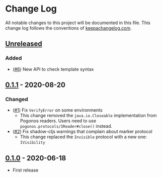 # Change Log
All notable changes to this project will be documented in this file. This change log follows the conventions of [keepachangelog.com](http://keepachangelog.com/).

## [Unreleased]
### Added
- ([#6](https://github.com/athos/pogonos/pull/6)) New API to check template syntax

## [0.1.1] - 2020-08-20
### Changed
- ([#1](https://github.com/athos/pogonos/pull/1)) Fix `VerifyError` on some environments
  - This change removed the `java.io.Closeable` implementation from Pogonos readers. Users need to use `pogonos.protocols/IReader#close()` instead.
- ([#2](https://github.com/athos/pogonos/pull/2)) Fix shadow-cljs warnings that complain about marker protocol
  - This change replaced the `Invisible` protocol with a new one: `IVisibility`

## [0.1.0] - 2020-06-18
- First release

[Unreleased]: https://github.com/athos/pogonos/compare/0.1.0...HEAD
[0.1.1]: https://github.com/athos/pogonos/compare/0.1.0...0.1.1
[0.1.0]: https://github.com/athos/pogonos/releases/0.1.0
